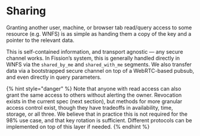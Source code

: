 # Sharing

Granting another user, machine, or browser tab read/query access to some resource \(e.g. WNFS\) is as simple as handing them a copy of the key and a pointer to the relevant data.

This is self-contained information, and transport agnostic — any secure channel works. In Fission’s system, this is generally handled directly in WNFS via the `shared_by_me` and `shared_with_me` segments. We also transfer data via a bootstrapped secure channel on top of a WebRTC-based pubsub, and even directly in query parameters.

{% hint style="danger" %}
Note that anyone with read access can also grant the same access to others without alerting the owner. Revocation exists in the current spec \(next section\), but methods for more granular access control exist, though they have tradeoffs in availability, time, storage, or all three. We believe that in practice this is not required for the 98% use case, and that key rotation is sufficient. Different protocols can be implemented on top of this layer if needed.
{% endhint %}



